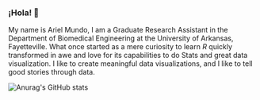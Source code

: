 ### ¡Hola! 👋

My name is Ariel Mundo, I am a Graduate Research Assistant in the Department of Biomedical Engineering at the University of Arkansas, Fayetteville. What once started as a mere curiosity to learn _R_ quickly transformed in awe and love for its capabilities to do Stats and great data visualization. I like to create meaningful data visualizations, and I like to tell good stories through data.


![Anurag's GitHub stats](https://github-readme-stats.vercel.app/api?username=aimundo&show_icons=true&theme=nord)
